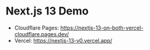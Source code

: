 # Next.js 13 Demo

- Cloudflare Pages: <https://nextjs-13-on-both-vercel-cloudflare.pages.dev/>
- Vercel: <https://nextjs-13-v0.vercel.app/>
